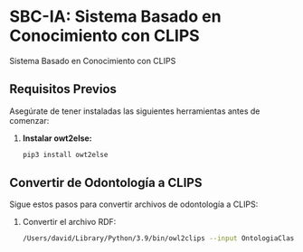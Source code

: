 # SBC-IA: Sistema Basado en Conocimiento con CLIPS

Sistema Basado en Conocimiento con CLIPS

## Requisitos Previos

Asegúrate de tener instaladas las siguientes herramientas antes de comenzar:

1. **Instalar owt2else:**
   ```bash
   pip3 install owt2else

## Convertir de Odontología a CLIPS

Sigue estos pasos para convertir archivos de odontología a CLIPS:

1. Convertir el archivo RDF:
   ```bash
   /Users/david/Library/Python/3.9/bin/owl2clips --input OntologiaClase.rdf --format xml
